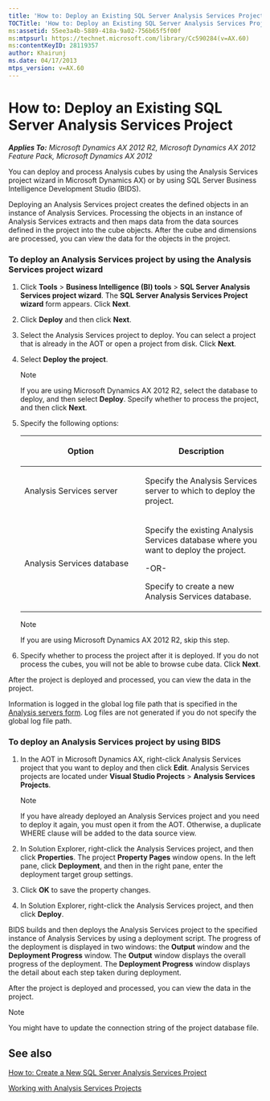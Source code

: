 ```yaml
---
title: 'How to: Deploy an Existing SQL Server Analysis Services Project'
TOCTitle: 'How to: Deploy an Existing SQL Server Analysis Services Project'
ms:assetid: 55ee3a4b-5889-418a-9a02-756b65f5f00f
ms:mtpsurl: https://technet.microsoft.com/library/Cc590284(v=AX.60)
ms:contentKeyID: 28119357
author: Khairunj
ms.date: 04/17/2013
mtps_version: v=AX.60
---
```


# How to: Deploy an Existing SQL Server Analysis Services Project 


_**Applies To:** Microsoft Dynamics AX 2012 R2, Microsoft Dynamics AX 2012 Feature Pack, Microsoft Dynamics AX 2012_

You can deploy and process Analysis cubes by using the Analysis Services project wizard in Microsoft Dynamics AX) or by using SQL Server Business Intelligence Development Studio (BIDS).

Deploying an Analysis Services project creates the defined objects in an instance of Analysis Services. Processing the objects in an instance of Analysis Services extracts and then maps data from the data sources defined in the project into the cube objects. After the cube and dimensions are processed, you can view the data for the objects in the project.

### To deploy an Analysis Services project by using the Analysis Services project wizard

1.  Click **Tools** \> **Business Intelligence (BI) tools** \> **SQL Server Analysis Services project wizard**. The **SQL Server Analysis Services Project wizard** form appears. Click **Next**.

2.  Click **Deploy** and then click **Next**.

3.  Select the Analysis Services project to deploy. You can select a project that is already in the AOT or open a project from disk. Click **Next**.

4.  Select **Deploy the project**.
    

    > [!NOTE]
    > <P>If you are using Microsoft Dynamics AX 2012 R2, select the database to deploy, and then select <STRONG>Deploy</STRONG>. Specify whether to process the project, and then click <STRONG>Next</STRONG>.</P>



5.  Specify the following options:
    
    <table>
    <colgroup>
    <col style="width: 50%" />
    <col style="width: 50%" />
    </colgroup>
    <thead>
    <tr class="header">
    <th><p>Option</p></th>
    <th><p>Description</p></th>
    </tr>
    </thead>
    <tbody>
    <tr class="odd">
    <td><p>Analysis Services server</p></td>
    <td><p>Specify the Analysis Services server to which to deploy the project.</p></td>
    </tr>
    <tr class="even">
    <td><p>Analysis Services database</p></td>
    <td><p>Specify the existing Analysis Services database where you want to deploy the project.</p>
    <p>-OR-</p>
    <p>Specify to create a new Analysis Services database.</p></td>
    </tr>
    </tbody>
    </table>
    

    > [!NOTE]
    > <P>If you are using Microsoft Dynamics AX 2012 R2, skip this step.</P>



6.  Specify whether to process the project after it is deployed. If you do not process the cubes, you will not be able to browse cube data. Click **Next**.

After the project is deployed and processed, you can view the data in the project.

Information is logged in the global log file path that is specified in the [Analysis servers form](https://technet.microsoft.com/library/hh597195\(v=ax.60\)). Log files are not generated if you do not specify the global log file path.

### To deploy an Analysis Services project by using BIDS

1.  In the AOT in Microsoft Dynamics AX, right-click Analysis Services project that you want to deploy and then click **Edit**. Analysis Services projects are located under **Visual Studio Projects** \> **Analysis Services Projects**.
    

    > [!NOTE]
    > <P>If you have already deployed an Analysis Services project and you need to deploy it again, you must open it from the AOT. Otherwise, a duplicate WHERE clause will be added to the data source view.</P>



2.  In Solution Explorer, right-click the Analysis Services project, and then click **Properties**. The project **Property Pages** window opens. In the left pane, click **Deployment**, and then in the right pane, enter the deployment target group settings.

3.  Click **OK** to save the property changes.

4.  In Solution Explorer, right-click the Analysis Services project, and then click **Deploy**.

BIDS builds and then deploys the Analysis Services project to the specified instance of Analysis Services by using a deployment script. The progress of the deployment is displayed in two windows: the **Output** window and the **Deployment Progress** window. The **Output** window displays the overall progress of the deployment. The **Deployment Progress** window displays the detail about each step taken during deployment.

After the project is deployed and processed, you can view the data in the project.


> [!NOTE]
> <P>You might have to update the connection string of the project database file.</P>



## See also

[How to: Create a New SQL Server Analysis Services Project](create-a-new-sql-server-analysis-services-project.md)

[Working with Analysis Services Projects](working-with-analysis-services-projects.md)

